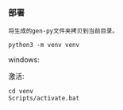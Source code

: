 
### 部署


	将生成的gen-py文件夹拷贝到当前目录。

	python3 -m venv venv


windows:

激活:
	
	cd venv
	Scripts/activate.bat


	